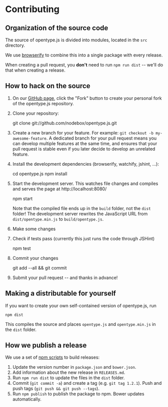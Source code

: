 # Contributing

## Organization of the source code

The source of opentype.js is divided into modules, located in the `src` directory.

We use [browserify](http://browserify.org/) to combine this into a single package with every release.

When creating a pull request, you **don't** need to run `npm run dist` -- we'll do that when creating a release.

## How to hack on the source

1. On our [GitHub page](https://github.com/nodebox/opentype.js), click the "Fork" button to create your personal fork
   of the opentype.js repository.

2. Clone your repository:

    git clone git://github.com/nodebox/opentype.js.git

3. Create a new branch for your feature. For example: `git checkout -b my-awesome-feature`.
    A dedicated branch for your pull request means you can develop multiple features at the same time, and ensures
    that your pull request is stable even if you later decide to develop an unrelated feature.

4. Install the development dependencies (browserify, watchify, jshint, ...):

    cd opentype.js
    npm install

5. Start the development server. This watches file changes and compiles and serves the page at http://localhost:8080/

    npm start

   Note that the compiled file ends up in the `build` folder, not the `dist` folder! The development server
   rewrites the JavaScript URL from `dist/opentype.min.js` to `build/opentype.js`.

6. Make some changes

7. Check if tests pass (currently this just runs the code through JSHint)

    npm test

8. Commit your changes

    git add --all && git commit

9. Submit your pull request -- and thanks in advance!

## Making a distributable for yourself

If you want to create your own self-contained version of opentype.js, run

    npm dist

This compiles the source  and places `opentype.js` and `opentype.min.js` in the `dist` folder.

## How we publish a release

We use a set of [npm scripts](https://www.npmjs.org/doc/misc/npm-scripts.html) to build releases:

1. Update the version number in `package.json` and `bower.json`.
2. Add information about the new release in `RELEASES.md`.
3. Run `npm run dist` to update the files in the `dist` folder.
4. Commit (`git commit -a`) and create a tag (e.g. `git tag 1.2.1`). Push and push tags (`git push && git push --tags`).
5. Run `npm publish` to publish the package to npm. Bower updates automatically.
